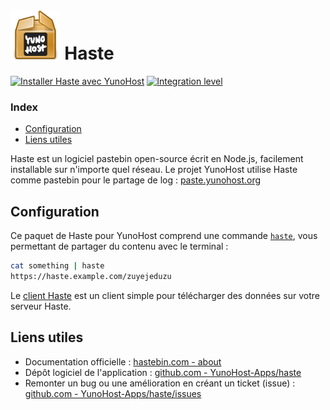 # <img src="/images/yunohost_package.png" height="80px" alt="Package"> Haste

[![Installer Haste avec YunoHost](https://install-app.yunohost.org/install-with-yunohost.png)](https://install-app.yunohost.org/?app=haste) [![Integration level](https://dash.yunohost.org/integration/haste.svg)](https://dash.yunohost.org/appci/app/haste)

### Index

- [Configuration](#Configuration)
- [Liens utiles](#useful-links)

Haste est un logiciel pastebin open-source écrit en Node.js, facilement installable sur n'importe quel réseau. Le projet YunoHost utilise Haste comme pastebin pour le partage de log : [paste.yunohost.org](https://paste.yunohost.org/)

## Configuration

Ce paquet de Haste pour YunoHost comprend une commande [`haste`](https://github.com/diethnis/standalones/blob/master/hastebin.sh), vous permettant de partager du contenu avec le terminal :

```bash
cat something | haste
https://haste.example.com/zuyejeduzu
```

Le [client Haste](https://github.com/seejohnrun/haste-client) est un client simple pour télécharger des données sur votre serveur Haste.

## Liens utiles

+ Documentation officielle : [hastebin.com - about](https://hastebin.com/about.md)
+ Dépôt logiciel de l'application : [github.com - YunoHost-Apps/haste](https://github.com/YunoHost-Apps/haste_ynh)
+ Remonter un bug ou une amélioration en créant un ticket (issue) : [github.com - YunoHost-Apps/haste/issues](https://github.com/YunoHost-Apps/haste_ynh/issues)
